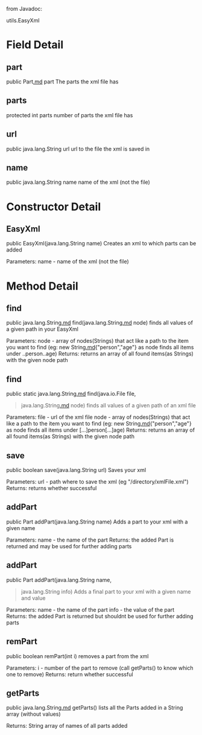 from Javadoc:

utils.EasyXml

# Field Detail #

## part ##
public Part[.md](.md) part
The parts the xml file has

## parts ##
protected int parts
number of parts the xml file has

## url ##
public java.lang.String url
url to the file the xml is saved in

## name ##
public java.lang.String name
name of the xml (not the file)

# Constructor Detail #

## EasyXml ##
public EasyXml(java.lang.String name)
Creates an xml to which parts can be added

Parameters:
name - name of the xml (not the file)

# Method Detail #

## find ##
public java.lang.String[.md](.md) find(java.lang.String[.md](.md) node)
finds all values of a given path in your EasyXml

Parameters:
node - array of nodes(Strings) that act like a path to the item you want to find (eg: new String[.md](.md){"person","age"} as node finds all items under ..person..age)
Returns:
returns an array of all found items(as Strings) with the given node path
## find ##
public static java.lang.String[.md](.md) find(java.io.File file,
> java.lang.String[.md](.md) node)
finds all values of a given path of an xml file

Parameters:
file - url of the xml file
node - array of nodes(Strings) that act like a path to the item you want to find (eg: new String[.md](.md){"person","age"} as node finds all items under [...]person[...]age)
Returns:
returns an array of all found items(as Strings) with the given node path
## save ##
public boolean save(java.lang.String url)
Saves your xml

Parameters:
url - path where to save the xml (eg "/directory/xmlFile.xml")
Returns:
returns whether successful
## addPart ##
public Part addPart(java.lang.String name)
Adds a part to your xml with a given name

Parameters:
name - the name of the part
Returns:
the added Part is returned and may be used for further adding parts
## addPart ##
public Part addPart(java.lang.String name,
> java.lang.String info)
Adds a final part to your xml with a given name and value

Parameters:
name - the name of the part
info - the value of the part
Returns:
the added Part is returned but shouldnt be used for further adding parts
## remPart ##
public boolean remPart(int i)
removes a part from the xml

Parameters:
i - number of the part to remove (call getParts() to know which one to remove)
Returns:
return whether successful
## getParts ##
public java.lang.String[.md](.md) getParts()
lists all the Parts added in a String array (without values)

Returns:
String array of names of all parts added